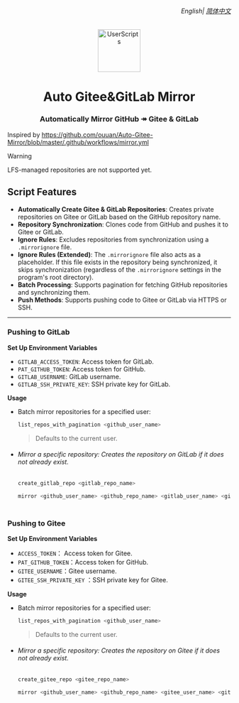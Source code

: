 <div align="right">
    <h6>
        <picture>
            <source type="image/svg+xml" media="(prefers-color-scheme: dark)"
                srcset="https://assets.aiwebextensions.com/images/icons/earth/white/icon32.svg">
            <img height=14
                src="https://assets.aiwebextensions.com/images/icons/earth/black/icon32.svg">
        </picture>
        English|
        <a href="https://github.com/ChinaGodMan/auto-gitee-mirror/blob/main/README.zh-CN.md">简体中文</a>
    <br>
    </h6>
</div>
<div align="center">
  <img height="96px" width="96px" src="https://avatars.githubusercontent.com/u/96548841?v=4" alt="UserScripts">
  <h1>Auto Gitee&GitLab Mirror</h1>

### Automatically Mirror GitHub ↠ Gitee & GitLab

</div>

Inspired by https://github.com/ouuan/Auto-Gitee-Mirror/blob/master/.github/workflows/mirror.yml

> [!WARNING]
> LFS-managed repositories are not supported yet.

## Script Features

- **Automatically Create Gitee & GitLab Repositories**: Creates private repositories on Gitee or GitLab based on the GitHub repository name.
- **Repository Synchronization**: Clones code from GitHub and pushes it to Gitee or GitLab.
- **Ignore Rules**: Excludes repositories from synchronization using a `.mirrorignore` file.
- **Ignore Rules (Extended)**: The `.mirrorignore` file also acts as a placeholder. If this file exists in the repository being synchronized, it skips synchronization (regardless of the `.mirrorignore` settings in the program's root directory).
- **Batch Processing**: Supports pagination for fetching GitHub repositories and synchronizing them.
- **Push Methods**: Supports pushing code to Gitee or GitLab via HTTPS or SSH.

---

### Pushing to GitLab

**Set Up Environment Variables**

- `GITLAB_ACCESS_TOKEN`: Access token for GitLab.
- `PAT_GITHUB_TOKEN`: Access token for GitHub.
- `GITLAB_USERNAME`: GitLab username.
- `GITLAB_SSH_PRIVATE_KEY`: SSH private key for GitLab.

**Usage**

- Batch mirror repositories for a specified user:

  ```bash
  list_repos_with_pagination <github_user_name>
  ```

  > Defaults to the current user.

- <h6>Mirror a specific repository: Creates the repository on GitLab if it does not already exist.</h6>

  ```bash
  create_gitlab_repo <gitlab_repo_name>

  mirror <github_user_name> <github_repo_name> <gitlab_user_name> <gitlab_repo_name>
  ```

<img height=6px width="100%" src="https://media.chatgptautorefresh.com/images/separators/gradient-aqua.png?latest">

### Pushing to Gitee

**Set Up Environment Variables**

- `ACCESS_TOKEN`： Access token for Gitee.
- `PAT_GITHUB_TOKEN`：Access token for GitHub.
- `GITEE_USERNAME`：Gitee username.
- `GITEE_SSH_PRIVATE_KEY` ：SSH private key for Gitee.

**Usage**

- Batch mirror repositories for a specified user:

  ```bash
  list_repos_with_pagination <github_user_name>
  ```

  > Defaults to the current user.

- <h6>Mirror a specific repository: Creates the repository on Gitee if it does not already exist.</h6>

  ```bash
  create_gitee_repo <gitee_repo_name>

  mirror <github_user_name> <github_repo_name> <gitee_user_name> <gitee_repo_name>
  ```
